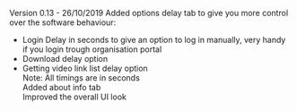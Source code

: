 
Version 0.13 - 26/10/2019
Added options delay tab to give you more control over the software behaviour:<br>
 - Login Delay in seconds to give an option to log in manually, very handy if you login trough organisation portal<br>
 - Download delay option<br>
 - Getting video link list delay option<br>
   Note: All timings are in seconds<br>
Added about info tab<br>
Improved the overall UI look<br>

